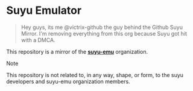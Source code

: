# Suyu Emulator

> Hey guys, its me @victrix-github the guy behind the Github Suyu Mirror.
> I'm removing everything from this org because Suyu got hit with a DMCA.

This repository is a mirror of the [**suyu-emu**](https://gitlab.com/suyu-emu) organization.

> [!NOTE]
> This repository is not related to, in any way, shape, or form, to the suyu developers and suyu-emu organization members.
